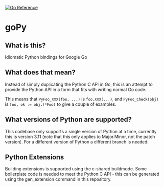 [![Go Reference](https://pkg.go.dev/badge/gopython.xyz/py/v3.svg)](https://pkg.go.dev/gopython.xyz/py/v3)

goPy
====

What is this?
-------------

Idiomatic Python bindings for Google Go

What does that mean?
--------------------

Instead of simply duplicating the Python C API in Go, this is an attempt to
provide the Python API in a form that fits with writing normal Go code.

This means that `PyFoo_XXX(foo, ...)` is `foo.XXX(...)`, and `PyFoo_Check(obj)`
is `foo, ok := obj.(*Foo)` to give a couple of examples.

What versions of Python are supported?
--------------------------------------

This codebase only supports a single version of Python at a time, currently this
is version 3.11 (note that this only applies to Major.Minor, not the patch
version). For a different version of Python a different branch is needed.

Python Extensions
-----------------

Building extensions is supported using the c-shared buildmode. Some boilerplate
code is needed to meet the Python C API - this can be generated using the
gen_extension command in this repository.
